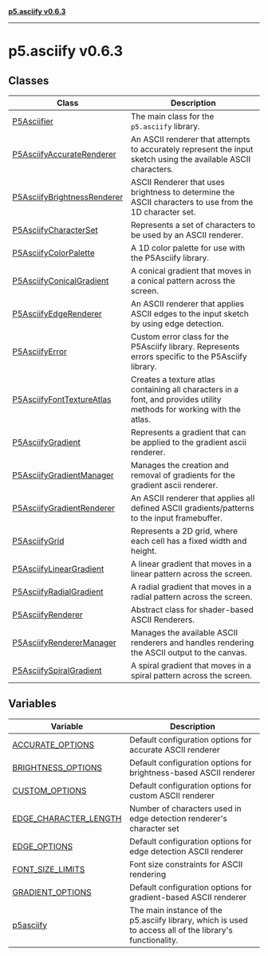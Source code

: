[**p5.asciify v0.6.3**](README.md)

***

# p5.asciify v0.6.3

## Classes

| Class | Description |
| ------ | ------ |
| [P5Asciifier](classes/P5Asciifier.md) | The main class for the `p5.asciify` library. |
| [P5AsciifyAccurateRenderer](classes/P5AsciifyAccurateRenderer.md) | An ASCII renderer that attempts to accurately represent the input sketch using the available ASCII characters. |
| [P5AsciifyBrightnessRenderer](classes/P5AsciifyBrightnessRenderer.md) | ASCII Renderer that uses brightness to determine the ASCII characters to use from the 1D character set. |
| [P5AsciifyCharacterSet](classes/P5AsciifyCharacterSet.md) | Represents a set of characters to be used by an ASCII renderer. |
| [P5AsciifyColorPalette](classes/P5AsciifyColorPalette.md) | A 1D color palette for use with the P5Asciify library. |
| [P5AsciifyConicalGradient](classes/P5AsciifyConicalGradient.md) | A conical gradient that moves in a conical pattern across the screen. |
| [P5AsciifyEdgeRenderer](classes/P5AsciifyEdgeRenderer.md) | An ASCII renderer that applies ASCII edges to the input sketch by using edge detection. |
| [P5AsciifyError](classes/P5AsciifyError.md) | Custom error class for the P5Asciify library. Represents errors specific to the P5Asciify library. |
| [P5AsciifyFontTextureAtlas](classes/P5AsciifyFontTextureAtlas.md) | Creates a texture atlas containing all characters in a font, and provides utility methods for working with the atlas. |
| [P5AsciifyGradient](classes/P5AsciifyGradient.md) | Represents a gradient that can be applied to the gradient ascii renderer. |
| [P5AsciifyGradientManager](classes/P5AsciifyGradientManager.md) | Manages the creation and removal of gradients for the gradient ascii renderer. |
| [P5AsciifyGradientRenderer](classes/P5AsciifyGradientRenderer.md) | An ASCII renderer that applies all defined ASCII gradients/patterns to the input framebuffer. |
| [P5AsciifyGrid](classes/P5AsciifyGrid.md) | Represents a 2D grid, where each cell has a fixed width and height. |
| [P5AsciifyLinearGradient](classes/P5AsciifyLinearGradient.md) | A linear gradient that moves in a linear pattern across the screen. |
| [P5AsciifyRadialGradient](classes/P5AsciifyRadialGradient.md) | A radial gradient that moves in a radial pattern across the screen. |
| [P5AsciifyRenderer](classes/P5AsciifyRenderer.md) | Abstract class for shader-based ASCII Renderers. |
| [P5AsciifyRendererManager](classes/P5AsciifyRendererManager.md) | Manages the available ASCII renderers and handles rendering the ASCII output to the canvas. |
| [P5AsciifySpiralGradient](classes/P5AsciifySpiralGradient.md) | A spiral gradient that moves in a spiral pattern across the screen. |

## Variables

| Variable | Description |
| ------ | ------ |
| [ACCURATE\_OPTIONS](variables/ACCURATE_OPTIONS.md) | Default configuration options for accurate ASCII renderer |
| [BRIGHTNESS\_OPTIONS](variables/BRIGHTNESS_OPTIONS.md) | Default configuration options for brightness-based ASCII renderer |
| [CUSTOM\_OPTIONS](variables/CUSTOM_OPTIONS.md) | Default configuration options for custom ASCII renderer |
| [EDGE\_CHARACTER\_LENGTH](variables/EDGE_CHARACTER_LENGTH.md) | Number of characters used in edge detection renderer's character set |
| [EDGE\_OPTIONS](variables/EDGE_OPTIONS.md) | Default configuration options for edge detection ASCII renderer |
| [FONT\_SIZE\_LIMITS](variables/FONT_SIZE_LIMITS.md) | Font size constraints for ASCII rendering |
| [GRADIENT\_OPTIONS](variables/GRADIENT_OPTIONS.md) | Default configuration options for gradient-based ASCII renderer |
| [p5asciify](variables/p5asciify.md) | The main instance of the p5.asciify library, which is used to access all of the library's functionality. |
